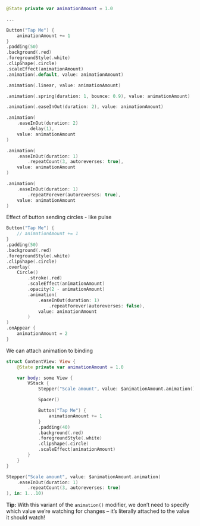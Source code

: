 ```swift
@State private var animationAmount = 1.0

...

Button("Tap Me") {
    animationAmount += 1
}
.padding(50)
.background(.red)
.foregroundStyle(.white)
.clipShape(.circle)
.scaleEffect(animationAmount)
.animation(.default, value: animationAmount)
```

```swift
.animation(.linear, value: animationAmount)
```

```swift
.animation(.spring(duration: 1, bounce: 0.9), value: animationAmount)
```

```swift
.animation(.easeInOut(duration: 2), value: animationAmount)
```

```swift
.animation(
    .easeInOut(duration: 2)
        .delay(1),
    value: animationAmount
)
```

```swift
.animation(
    .easeInOut(duration: 1)
        .repeatCount(3, autoreverses: true),
    value: animationAmount
)
```

```swift
.animation(
    .easeInOut(duration: 1)
        .repeatForever(autoreverses: true),
    value: animationAmount
)
```

Effect of button sending circles - like pulse
```swift
Button("Tap Me") {
    // animationAmount += 1
}
.padding(50)
.background(.red)
.foregroundStyle(.white)
.clipShape(.circle)
.overlay(
    Circle()
        .stroke(.red)
        .scaleEffect(animationAmount)
        .opacity(2 - animationAmount)
        .animation(
            .easeInOut(duration: 1)
                .repeatForever(autoreverses: false),
            value: animationAmount
        )
)
.onAppear {
    animationAmount = 2
}
```

We can attach animation to binding
```swift
struct ContentView: View {
    @State private var animationAmount = 1.0

    var body: some View {
        VStack {
            Stepper("Scale amount", value: $animationAmount.animation(), in: 1...10)

            Spacer()

            Button("Tap Me") {
                animationAmount += 1
            }
            .padding(40)
            .background(.red)
            .foregroundStyle(.white)
            .clipShape(.circle)
            .scaleEffect(animationAmount)
        }
    }
}
```

```swift
Stepper("Scale amount", value: $animationAmount.animation(
    .easeInOut(duration: 1)
        .repeatCount(3, autoreverses: true)
), in: 1...10)
```

**Tip:** With this variant of the `animation()` modifier, we don’t need to specify which value we’re watching for changes – it’s literally attached to the value it should watch!
